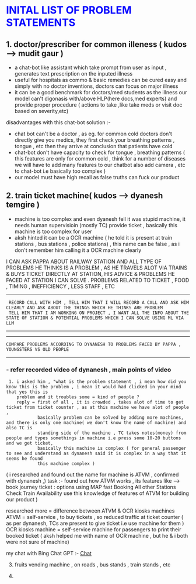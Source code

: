 # <font color = blue>INITAL LIST OF PROBLEM STATEMENTS </font>

## 1. doctor/prescriber for common illeness ( kudos --> mudit gaur ) 
  - a chat-bot like assistant which take prompt from user as input , generates text prescription on the inputed illness 
  - useful for hospitals as commo & basic remedies can be cured easy and simply with no doctor inventions, doctors can focus on  major illness
  - it can be a good benchmark for doctors/med students as the illness our model can't digonasis with/above HLP(here docs,med experts) 
    and provide proper procedure ( actions to take ,like take meds or visit doc based on severity,etc)

 disadvantages with this chat-bot solution :-
 - chat bot can't be a doctor , as eg. for common cold doctors don't directly give you medics, they first check your breathing patterns , tongue , etc 
   then they arrive at conclusion that patients have cold 
 - chat-bot don't have capacity to check for tongue , breathing patterns ( this features are only for common cold , think for a number of diseases we will
   have to add many features to our chatbot also add camera , etc to chat-bot i.e basically too complex )
 - our model must have high recall as false truths can fuck our product 
<!-- Empty line above -->
## 2. train ticket machine( kudos --> dyanesh temgire )
  - machine is too complex and even dyanesh fell it was stupid machine, it needs human supervisioin (mostly TC) provide ticket ,
    basically this machine is too complex for user
  - aksh hinted it can be a OCR machine ( he told it is present at train stations , bus stations , police stations) , this name can be false , as i don't 
    remember him calling it a OCR machine clearly

I CAN ASK PAPPA ABOUT RAILWAY STATION AND ALL TYPE OF PROBLEMS HE THINKS IS A PROBLEM , AS HE TRAVELS ALOT VIA TRAINS & BUYS TICKET DIRECTLY AT STATION,
HIS ADVICE & PROBLEMS HE FACED AT STATION I CAN SOLVE .
PROBLEMS RELATED TO TICKET , FOOD , TIMING , INEFFICIENCY , LESS STAFF , ETC

****
     RECORD CALL WITH HIM , TELL HIM THAT I WILL RECORD A CALL AND ASK HIM CLEARLY AND ASK ABOUT THE THINGS WHICH HE THINKS ARE PROBLEM
     TELL HIM THAT I AM WORKING ON PROJECT , I WANT ALL THE INFO ABOUT THE STATE OF STATION & POTENTIAL PROBLEMS WHICH I CAN SOLVE USING ML VIA LLM 
****

****
    COMPARE PROBLEMS ACCORDING TO DYNANESH TO PROBLEMS FACED BY PAPPA , YOUNGSTERS VS OLD PEOPLE
****

### - refer recorded video of dynanesh , main points of video
  
     1. i asked him , "what is the problem statement , i mean how did you know this is the problem , i mean it would had clicked in your mind that yes this is 
        problem and it troubles some = kind of people ?
        reply = first of all , it is crowded , takes alot of time to get ticket from ticket counter , as at this machine we have alot of people , 
                basically problem can be solved by adding more machines, and there is only one machine( we don't know the name of machine) and also TC is 
                standing side of the machine , TC takes notes(money) from people and types somethings in machine i.e press some 10-20 buttons and we get ticket,
                basically this machine is complex ( for general passenger to see and understand as dynanesh said it is complex in a way that it seems he found 
                this machine complex )

( i researched and found out the name for machine is ATVM , confirmed with dynanesh ,)
 task :- found out how ATVM works , its features like --> 
                       book journey ticket : options 
                            using MAP
                            fast Booking
                            All other Stations
                            Check Train Availability
     use this knowledge of features of ATVM for building our product )

researched more = difference between ATVM & OCR kiosks machines
  ATVM = self-service , to buy tickets , so reduced traffic at ticket counter 
  ( as per dynanesh, TCs are present to give ticket i.e use machine for them )
  OCR kiosks machine = self-service machine for passengers to print their booked ticket
  ( aksh helped me with name of OCR machine ,  but he & i both were not sure of machine)

 my chat with Bing Chat GPT :- [Chat](https://github.com/Abhishekvidhate/LLM_problems/blob/main/chat-ATVM-OCRkiosks.docx) 
                                                         

3. fruits vending machine , on roads , bus stands , train stands , etc 

4.

